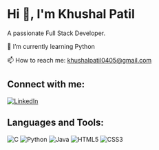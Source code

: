 # Hi 👋, I'm Khushal Patil
A passionate Full Stack Developer.

🌱 I’m currently learning Python

📫 How to reach me: khushalpatil0405@gmail.com

## Connect with me:
[![LinkedIn](https://img.shields.io/badge/LinkedIn-blue?logo=linkedin&logoColor=white)](https://www.linkedin.com/in/khushal-patil-254456287)
## Languages and Tools:  
![C](https://img.shields.io/badge/C-99-blue)
![Python](https://img.shields.io/badge/Python-3.9-blue)
![Java](https://img.shields.io/badge/Java-JDK_17-green)
![HTML5](https://img.shields.io/badge/HTML5-E34F26?logo=html5&logoColor=white)
![CSS3](https://img.shields.io/badge/CSS3-1572B6?logo=css3&logoColor=white)
